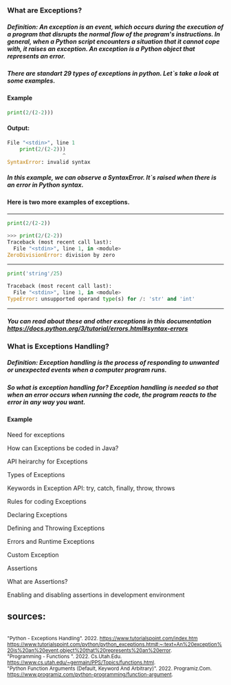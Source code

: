 ### What are Exceptions?
##### Definition: An exception is an event, which occurs during the execution of a program that disrupts the normal flow of the program's instructions. In general, when a Python script encounters a situation that it cannot cope with, it raises an exception. An exception is a Python object that represents an error. 
##### There are standart 29 types of exceptions in python. Let`s take a look at some examples.
#### Example
```python
print(2/(2-2)))
```
#### Output:
```python
File "<stdin>", line 1
    print(2/(2-2)))
                  ^
SyntaxError: invalid syntax
```
##### In this example, we can observe a SyntaxError. It`s raised when there is an error in Python syntax.
#### Here is two more examples of exceptions.
-----------------------------
```python
print(2/(2-2))
```

```python
>>> print(2/(2-2))
Traceback (most recent call last):
  File "<stdin>", line 1, in <module>
ZeroDivisionError: division by zero
```
----------------------------
```python
print('string'/25)
```

```python
Traceback (most recent call last):
  File "<stdin>", line 1, in <module>
TypeError: unsupported operand type(s) for /: 'str' and 'int'
```
--------------------------------------
##### You can read about these and other exceptions in this documentation  https://docs.python.org/3/tutorial/errors.html#syntax-errors
### What is Exceptions Handling?
##### Definition: Exception handling is the process of responding to unwanted or unexpected events when a computer program runs.
##### So what is exception handling for? Exception handling is needed so that when an error occurs when running the code, the program reacts to the error in any way you want.
#### Example
Need for exceptions

How can Exceptions be coded in Java?

API heirarchy for Exceptions

Types of Exceptions

Keywords in Exception API: try, catch, finally, throw, throws

Rules for coding Exceptions

Declaring Exceptions

Defining and Throwing Exceptions

Errors and Runtime Exceptions

Custom Exception

Assertions

What are Assertions?

Enabling and disabling assertions in development environment

## sources:
<sup><br/>
"Python - Exceptions Handling". 2022. https://www.tutorialspoint.com/index.htm
https://www.tutorialspoint.com/python/python_exceptions.htm#:~:text=An%20exception%20is%20an%20event,object%20that%20represents%20an%20error.
<br/>
"Programming - Functions ". 2022. Cs.Utah.Edu. 
https://www.cs.utah.edu/~germain/PPS/Topics/functions.html.
<br/>
"Python Function Arguments (Default, Keyword And Arbitrary)". 2022. Programiz.Com. 
https://www.programiz.com/python-programming/function-argument.